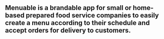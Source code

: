 ## Menuable is a brandable app for small or home-based prepared food service companies to easily create a menu according to their schedule and accept orders for delivery to customers.

